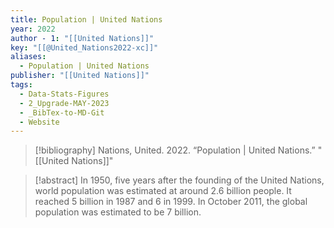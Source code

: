 ```yaml
---
title: Population | United Nations
year: 2022
author - 1: "[[United Nations]]"
key: "[[@United_Nations2022-xc]]"
aliases:
  - Population | United Nations
publisher: "[[United Nations]]"
tags:
  - Data-Stats-Figures
  - 2_Upgrade-MAY-2023
  - _BibTex-to-MD-Git
  - Website
---
```


> [!bibliography]
> Nations, United. 2022. “Population | United Nations.” "[[United Nations]]"

> [!abstract]
> In 1950, five years after the founding of the United Nations, world population was estimated at around 2.6 billion people. It reached 5 billion in 1987 and 6 in 1999. In October 2011, the global population was estimated to be 7 billion.